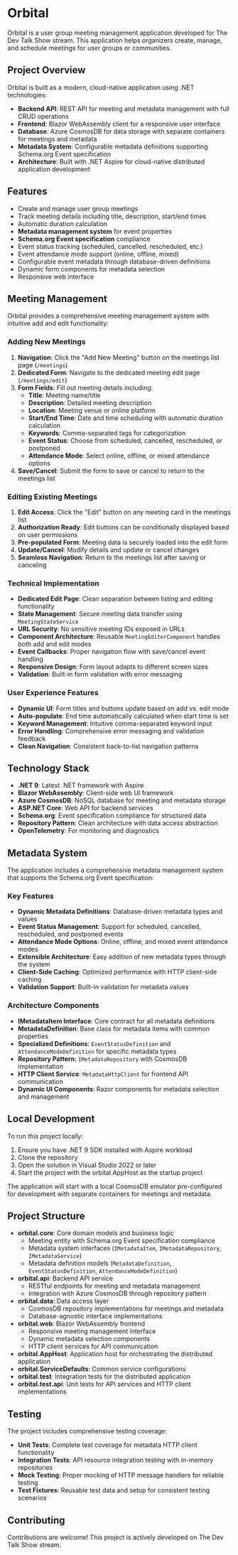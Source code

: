 # Orbital

Orbital is a user group meeting management application developed for The Dev Talk Show stream. This application helps organizers create, manage, and schedule meetings for user groups or communities.

## Project Overview

Orbital is built as a modern, cloud-native application using .NET technologies:

- **Backend API**: REST API for meeting and metadata management with full CRUD operations
- **Frontend**: Blazor WebAssembly client for a responsive user interface
- **Database**: Azure CosmosDB for data storage with separate containers for meetings and metadata
- **Metadata System**: Configurable metadata definitions supporting Schema.org Event specification
- **Architecture**: Built with .NET Aspire for cloud-native distributed application development

## Features

- Create and manage user group meetings
- Track meeting details including title, description, start/end times
- Automatic duration calculation
- **Metadata management system** for event properties
- **Schema.org Event specification** compliance
- Event status tracking (scheduled, cancelled, rescheduled, etc.)
- Event attendance mode support (online, offline, mixed)
- Configurable event metadata through database-driven definitions
- Dynamic form components for metadata selection
- Responsive web interface

## Meeting Management

Orbital provides a comprehensive meeting management system with intuitive add and edit functionality:

### Adding New Meetings

1. **Navigation**: Click the "Add New Meeting" button on the meetings list page (`/meetings`)
2. **Dedicated Form**: Navigate to the dedicated meeting edit page (`/meetings/edit`)
3. **Form Fields**: Fill out meeting details including:
   - **Title**: Meeting name/title
   - **Description**: Detailed meeting description
   - **Location**: Meeting venue or online platform
   - **Start/End Time**: Date and time scheduling with automatic duration calculation
   - **Keywords**: Comma-separated tags for categorization
   - **Event Status**: Choose from scheduled, cancelled, rescheduled, or postponed
   - **Attendance Mode**: Select online, offline, or mixed attendance options
4. **Save/Cancel**: Submit the form to save or cancel to return to the meetings list

### Editing Existing Meetings

1. **Edit Access**: Click the "Edit" button on any meeting card in the meetings list
2. **Authorization Ready**: Edit buttons can be conditionally displayed based on user permissions
3. **Pre-populated Form**: Meeting data is securely loaded into the edit form
4. **Update/Cancel**: Modify details and update or cancel changes
5. **Seamless Navigation**: Return to the meetings list after saving or canceling

### Technical Implementation

- **Dedicated Edit Page**: Clean separation between listing and editing functionality
- **State Management**: Secure meeting data transfer using `MeetingStateService`
- **URL Security**: No sensitive meeting IDs exposed in URLs
- **Component Architecture**: Reusable `MeetingEditorComponent` handles both add and edit modes
- **Event Callbacks**: Proper navigation flow with save/cancel event handling
- **Responsive Design**: Form layout adapts to different screen sizes
- **Validation**: Built-in form validation with error messaging

### User Experience Features

- **Dynamic UI**: Form titles and buttons update based on add vs. edit mode
- **Auto-populate**: End time automatically calculated when start time is set
- **Keyword Management**: Intuitive comma-separated keyword input
- **Error Handling**: Comprehensive error messaging and validation feedback
- **Clean Navigation**: Consistent back-to-list navigation patterns

## Technology Stack

- **.NET 9**: Latest .NET framework with Aspire
- **Blazor WebAssembly**: Client-side web UI framework
- **Azure CosmosDB**: NoSQL database for meeting and metadata storage
- **ASP.NET Core**: Web API for backend services
- **Schema.org**: Event specification compliance for structured data
- **Repository Pattern**: Clean architecture with data access abstraction
- **OpenTelemetry**: For monitoring and diagnostics

## Metadata System

The application includes a comprehensive metadata management system that supports the Schema.org Event specification:

### Key Features
- **Dynamic Metadata Definitions**: Database-driven metadata types and values
- **Event Status Management**: Support for scheduled, cancelled, rescheduled, and postponed events
- **Attendance Mode Options**: Online, offline, and mixed event attendance modes
- **Extensible Architecture**: Easy addition of new metadata types through the system
- **Client-Side Caching**: Optimized performance with HTTP client-side caching
- **Validation Support**: Built-in validation for metadata values

### Architecture Components
- **IMetadataItem Interface**: Core contract for all metadata definitions
- **MetadataDefinition**: Base class for metadata items with common properties
- **Specialized Definitions**: `EventStatusDefinition` and `AttendanceModeDefinition` for specific metadata types
- **Repository Pattern**: `IMetadataRepository` with CosmosDB implementation
- **HTTP Client Service**: `MetadataHttpClient` for frontend API communication
- **Dynamic UI Components**: Razor components for metadata selection and management

## Local Development

To run this project locally:

1. Ensure you have .NET 9 SDK installed with Aspire workload
2. Clone the repository
3. Open the solution in Visual Studio 2022 or later
4. Start the project with the orbital.AppHost as the startup project

The application will start with a local CosmosDB emulator pre-configured for development with separate containers for meetings and metadata.

## Project Structure

- **orbital.core**: Core domain models and business logic
  - Meeting entity with Schema.org Event specification compliance
  - Metadata system interfaces (`IMetadataItem`, `IMetadataRepository`, `IMetadataService`)
  - Metadata definition models (`MetadataDefinition`, `EventStatusDefinition`, `AttendanceModeDefinition`)
- **orbital.api**: Backend API service
  - RESTful endpoints for meeting and metadata management
  - Integration with Azure CosmosDB through repository pattern
- **orbital.data**: Data access layer
  - CosmosDB repository implementations for meetings and metadata
  - Database-agnostic interface implementations
- **orbital.web**: Blazor WebAssembly frontend
  - Responsive meeting management interface
  - Dynamic metadata selection components
  - HTTP client services for API communication
- **orbital.AppHost**: Application host for orchestrating the distributed application
- **orbital.ServiceDefaults**: Common service configurations
- **orbital.test**: Integration tests for the distributed application
- **orbital.test.api**: Unit tests for API services and HTTP client implementations

## Testing

The project includes comprehensive testing coverage:

- **Unit Tests**: Complete test coverage for metadata HTTP client functionality
- **Integration Tests**: API resource integration testing with in-memory repositories
- **Mock Testing**: Proper mocking of HTTP message handlers for reliable testing
- **Test Fixtures**: Reusable test data and setup for consistent testing scenarios

## Contributing

Contributions are welcome! This project is actively developed on The Dev Talk Show stream.
